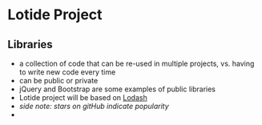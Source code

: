 # Lotide Project
## Libraries
- a collection of code that can be re-used in multiple projects, vs. having to write new code every time
- can be public or private
- jQuery and Bootstrap are some examples of public libraries
- Lotide project will be based on [Lodash](https://lodash.com/)
- _side note: stars on gitHub indicate popularity_
- 